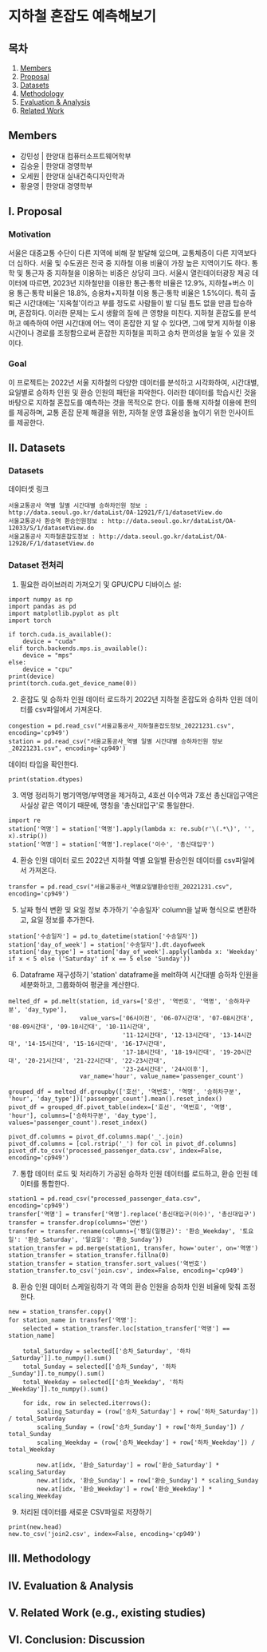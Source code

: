 # 지하철 혼잡도 예측해보기
## 목차
1. [Members](#members)
2. [Proposal](#i-proposal)
3. [Datasets](#ii-datasets)
4. [Methodology](#iii-methodology)
5. [Evaluation & Analysis](#iv-evaluation--analysis)
6. [Related Work](#v-related-work)

## Members
- 강민성 | 한양대 컴퓨터소프트웨어학부
- 김승윤 | 한양대 경영학부
- 오세원 | 한양대 실내건축디자인학과
- 황윤영 | 한양대 경영학부
  
## I. Proposal
### Motivation
서울은 대중교통 수단이 다른 지역에 비해 잘 발달해 있으며, 교통체증이 다른 지역보다 더 심하다. 서울 및 수도권은 전국 중 지하철 이용 비율이 가장 높은 지역이기도 하다. 통학 및 통근자 중 지하철을 이용하는 비중은 상당히 크다. 서울시 열린데이터광장 제공 데이터에 따르면, 2023년 지하철만을 이용한 통근·통학 비율은 12.9%, 지하철+버스 이용 통근·통학 비율은 18.8%, 승용차+지하철 이용 통근·통학 비율은 1.5%이다. 특히 출퇴근 시간대에는 '지옥철'이라고 부를 정도로 사람들이 발 디딜 틈도 없을 만큼 탑승하며, 혼잡하다. 이러한 문제는 도시 생활의 질에 큰 영향을 미친다. 지하철 혼잡도를 분석하고 예측하여 어떤 시간대에 어느 역이 혼잡한 지 알 수 있다면, 그에 맞게 지하철 이용 시간이나 경로를 조정함으로써 혼잡한 지하철을 피하고 승차 편의성을 높일 수 있을 것이다.

### Goal
이 프로젝트는 2022년 서울 지하철의 다양한 데이터를 분석하고 시각화하여, 시간대별, 요일별로 승하차 인원 및 환승 인원의 패턴을 파악한다. 이러한 데이터를 학습시킨 것을 바탕으로 지하철 혼잡도를 예측하는 것을 목적으로 한다. 이를 통해 지하철 이용에 편의를 제공하며, 교통 혼잡 문제 해결을 위한, 지하철 운영 효율성을 높이기 위한 인사이트를 제공한다.

## II. Datasets
### Datasets
데이터셋 링크
```
서울교통공사 역별 일별 시간대별 승하차인원 정보 : http://data.seoul.go.kr/dataList/OA-12921/F/1/datasetView.do
서울교통공사 환승역 환승인원정보 : http://data.seoul.go.kr/dataList/OA-12033/S/1/datasetView.do
서울교통공사 지하철혼잡도정보 : http://data.seoul.go.kr/dataList/OA-12928/F/1/datasetView.do
```

### Dataset 전처리
1. 필요한 라이브러리 가져오기 및 GPU/CPU 디바이스 설:
```
import numpy as np
import pandas as pd
import matplotlib.pyplot as plt
import torch

if torch.cuda.is_available():
    device = "cuda"
elif torch.backends.mps.is_available():
    device = "mps"
else:
    device = "cpu"
print(device)
print(torch.cuda.get_device_name(0))
```
2. 혼잡도 및 승하차 인원 데이터 로드하기
2022년 지하철 혼잡도와 승하차 인원 데이터를 csv파일에서 가져온다.
```
congestion = pd.read_csv("서울교통공사_지하철혼잡도정보_20221231.csv", encoding='cp949')
station = pd.read_csv("서울교통공사_역별 일별 시간대별 승하차인원 정보_20221231.csv", encoding='cp949')
```
데이터 타입을 확인한다.
```
print(station.dtypes)
```
3. 역명 정리하기
병기역명/부역명을 제거하고, 4호선 이수역과 7호선 총신대입구역은 사실상 같은 역이기 때문에, 명칭을 '총신대입구'로 통일한다.
```
import re
station['역명'] = station['역명'].apply(lambda x: re.sub(r'\(.*\)', '', x).strip())
station['역명'] = station['역명'].replace('이수', '총신대입구')
```
4. 환승 인원 데이터 로드
2022년 지하철 역별 요일별 환승인원 데이터를 csv파일에서 가져온다.
```
transfer = pd.read_csv("서울교통공사_역별요일별환승인원_20221231.csv", encoding='cp949')
```
5. 날짜 형식 변환 및 요일 정보 추가하기
'수송일자' column을 날짜 형식으로 변환하고, 요일 정보를 추가한다.
```
station['수송일자'] = pd.to_datetime(station['수송일자'])
station['day_of_week'] = station['수송일자'].dt.dayofweek
station['day_type'] = station['day_of_week'].apply(lambda x: 'Weekday' if x < 5 else ('Saturday' if x == 5 else 'Sunday'))
```
6. Dataframe 재구성하기
'station' dataframe을 melt하여 시간대별 승하차 인원을 세분화하고, 그룹화하여 평균을 계산한다.
```
melted_df = pd.melt(station, id_vars=['호선', '역번호', '역명', '승하차구분', 'day_type'], 
                    value_vars=['06시이전', '06-07시간대', '07-08시간대', '08-09시간대', '09-10시간대', '10-11시간대', 
                                '11-12시간대', '12-13시간대', '13-14시간대', '14-15시간대', '15-16시간대', '16-17시간대', 
                                '17-18시간대', '18-19시간대', '19-20시간대', '20-21시간대', '21-22시간대', '22-23시간대',
                                '23-24시간대', '24시이후'],
                    var_name='hour', value_name='passenger_count')

grouped_df = melted_df.groupby(['호선', '역번호', '역명', '승하차구분', 'hour', 'day_type'])['passenger_count'].mean().reset_index()
pivot_df = grouped_df.pivot_table(index=['호선', '역번호', '역명', 'hour'], columns=['승하차구분', 'day_type'], values='passenger_count').reset_index()

pivot_df.columns = pivot_df.columns.map('_'.join)
pivot_df.columns = [col.rstrip('_') for col in pivot_df.columns]
pivot_df.to_csv('processed_passenger_data.csv', index=False, encoding='cp949')
```
7. 통합 데이터 로드 및 처리하기
가공된 승하차 인원 데이터를 로드하고, 환승 인원 데이터를 통합한다.
```
station1 = pd.read_csv("processed_passenger_data.csv", encoding='cp949')
transfer['역명'] = transfer['역명'].replace('총신대입구(이수)', '총신대입구')
transfer = transfer.drop(columns='연번')
transfer = transfer.rename(columns={'평일(일평균)': '환승_Weekday', '토요일': '환승_Saturday', '일요일': '환승_Sunday'})
station_transfer = pd.merge(station1, transfer, how='outer', on='역명')
station_transfer = station_transfer.fillna(0)
station_transfer = station_transfer.sort_values('역번호')
station_transfer.to_csv('join.csv', index=False, encoding='cp949')
```
8. 환승 인원 데이터 스케일링하기
각 역의 환승 인원을 승하차 인원 비율에 맞춰 조정한다.
```
new = station_transfer.copy()
for station_name in transfer['역명']:
    selected = station_transfer.loc[station_transfer['역명'] == station_name]

    total_Saturday = selected[['승차_Saturday', '하차_Saturday']].to_numpy().sum()
    total_Sunday = selected[['승차_Sunday', '하차_Sunday']].to_numpy().sum()
    total_Weekday = selected[['승차_Weekday', '하차_Weekday']].to_numpy().sum()

    for idx, row in selected.iterrows():
        scaling_Saturday = (row['승차_Saturday'] + row['하차_Saturday']) / total_Saturday
        scaling_Sunday = (row['승차_Sunday'] + row['하차_Sunday']) / total_Sunday
        scaling_Weekday = (row['승차_Weekday'] + row['하차_Weekday']) / total_Weekday
    
        new.at[idx, '환승_Saturday'] = row['환승_Saturday'] * scaling_Saturday
        new.at[idx, '환승_Sunday'] = row['환승_Sunday'] * scaling_Sunday
        new.at[idx, '환승_Weekday'] = row['환승_Weekday'] * scaling_Weekday
```
9. 처리된 데이터를 새로운 CSV파일로 저장하기
```
print(new.head)
new.to_csv('join2.csv', index=False, encoding='cp949')
```

## III. Methodology
## IV. Evaluation & Analysis
## V. Related Work (e.g., existing studies)
## VI. Conclusion: Discussion
